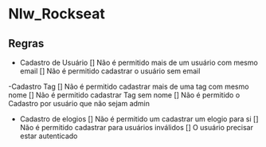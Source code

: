 # Nlw_Rockseat

## Regras
- Cadastro de Usuário
[] Não é permitido mais de um usuário com mesmo email 
[] Não é permitido cadastrar o usuário sem email

-Cadastro Tag
[] Não é permitido cadastrar mais de uma tag com mesmo nome
[] Não é permitido cadastrar Tag sem nome
[] Não é permitido o Cadastro por usuário que não sejam admin

- Cadastro de elogios
[] Não é permitido um cadastrar um elogio para si
[] Não é permitido cadastrar para usuários inválidos
[] O usuário precisar estar autenticado
